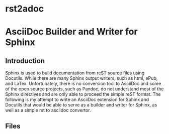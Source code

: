 # rst2adoc

AsciiDoc Builder and Writer for Sphinx
========================================

Introduction
-------------

Sphinx is used to build documentation from reST source files using Docutils. While there are many Sphinx output writers, such as html, ePub, and LaTex. Unfortunately, there is no conversion tool to AsciiDoc and some of the open source projects, such as Pandoc, do not understand most of the Sphinx directives and are only able to proceed the simple reST format. The following is my attempt to write an AsciiDoc extension for Sphinx and Docutils that would be able to serve as a builder and writer for Sphinx, as well as a simple rst to asciidoc convertor.

Files
------


